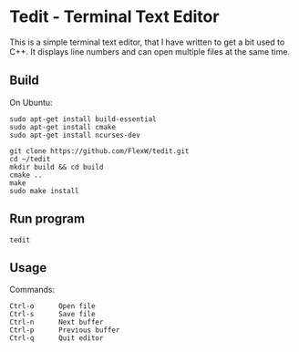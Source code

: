 # Tedit - Terminal Text Editor 

This is a simple terminal text editor, that I have written to get a bit used to C++.
It displays line numbers and can open multiple files at the same time.

## Build
On Ubuntu:
```
sudo apt-get install build-essential
sudo apt-get install cmake
sudo apt-get install ncurses-dev

git clone https://github.com/FlexW/tedit.git
cd ~/tedit
mkdir build && cd build
cmake ..
make
sudo make install
```

## Run program
```
tedit
```

## Usage
Commands:
```
Ctrl-o      Open file
Ctrl-s      Save file
Ctrl-n      Next buffer
Ctrl-p      Previous buffer
Ctrl-q      Quit editor
```
